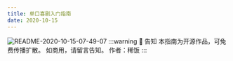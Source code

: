 ```yaml
---
title: 单口喜剧入门指南
date: 2020-10-15
---
```


![README-2020-10-15-07-49-07](https://images.xifan.fun/README-2020-10-15-07-49-07.jpg)
:::warning 🥣 告知
本指南为开源作品，可免费传播扩散。
如商用，请留言告知。
作者：稀饭
:::